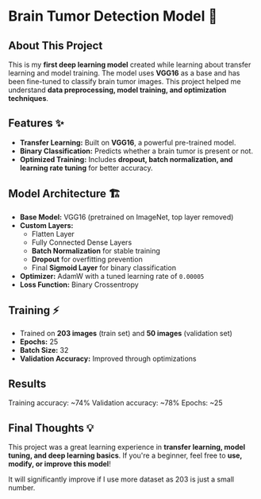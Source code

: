 # Brain Tumor Detection Model 🧠

## About This Project
This is my **first deep learning model** created while learning about transfer learning and model training. The model uses **VGG16** as a base and has been fine-tuned to classify brain tumor images. This project helped me understand **data preprocessing, model training, and optimization techniques**.

## Features ✨
- **Transfer Learning:** Built on **VGG16**, a powerful pre-trained model.
- **Binary Classification:** Predicts whether a brain tumor is present or not.
- **Optimized Training:** Includes **dropout, batch normalization, and learning rate tuning** for better accuracy.

## Model Architecture 🏗
- **Base Model:** VGG16 (pretrained on ImageNet, top layer removed)
- **Custom Layers:**
  - Flatten Layer
  - Fully Connected Dense Layers
  - **Batch Normalization** for stable training
  - **Dropout** for overfitting prevention
  - Final **Sigmoid Layer** for binary classification
- **Optimizer:** AdamW with a tuned learning rate of `0.00005`
- **Loss Function:** Binary Crossentropy

## Training ⚡
- Trained on **203 images** (train set) and **50 images** (validation set)
- **Epochs:** 25
- **Batch Size:** 32
- **Validation Accuracy:** Improved through optimizations

## Results 
Training accuracy: ~74%
Validation accuracy: ~78%
Epochs: ~25

## Final Thoughts 💡
This project was a great learning experience in **transfer learning, model tuning, and deep learning basics**. If you're a beginner, feel free to 
**use, modify, or improve this model**!

It will significantly improve if I use more dataset as 203 is just a small number.

